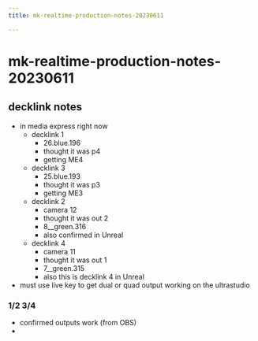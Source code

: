 ```yaml
---
title: mk-realtime-production-notes-20230611

---
```


# mk-realtime-production-notes-20230611

## decklink notes

- in media express right now
    - decklink 1
        - 26.blue.196
        - thought it was p4
        - getting ME4
    - decklink 3
        - 25.blue.193
        - thought it was p3
        - getting ME3
    - decklink 2
        - camera 12
        - thought it was out 2
        - 8__green.316
        - also confirmed in Unreal
    - decklink 4
        - camera 11
        - thought it was out 1
        - 7__green.315
        - also this is decklink 4 in Unreal
- must use live key to get dual or quad output working on the ultrastudio


### 1/2 3/4

- confirmed outputs work (from OBS)
- 